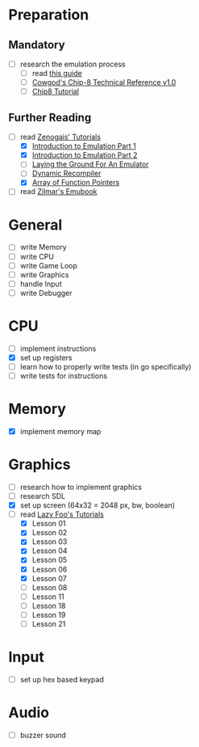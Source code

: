 # Preparation

## Mandatory

* [ ] research the emulation process
  * [ ] read [this guide](http://www.multigesture.net/articles/how-to-write-an-emulator-chip-8-interpreter/)
  * [ ] [Cowgod's Chip-8 Technical Reference v1.0](http://devernay.free.fr/hacks/chip8/C8TECH10.HTM)
  * [ ] [Chip8 Tutorial](http://www.multigesture.net/wp-content/uploads/mirror/goldroad/chip8.shtml)

## Further Reading
* [ ] read [Zenogais' Tutorials](http://www.multigesture.net/wp-content/uploads/mirror/zenogais/Tutorials.htm)
  * [x] [Introduction to Emulation Part 1](http://www.multigesture.net/wp-content/uploads/mirror/zenogais/EmuDoc1.htm)
  * [x] [Introduction to Emulation Part 2](http://www.multigesture.net/wp-content/uploads/mirror/zenogais/EmuDoc2.html) 
  * [ ] [Laying the Ground For An Emulator](http://www.multigesture.net/wp-content/uploads/mirror/zenogais/GroundWork.html) 
  * [ ] [Dynamic Recompiler](http://www.multigesture.net/wp-content/uploads/mirror/zenogais/Dynamic%20Recompiler.html)
  * [x] [Array of Function Pointers](http://www.multigesture.net/wp-content/uploads/mirror/zenogais/FunctionPointers.htm) 
* [ ] read [Zilmar's Emubook](http://emubook.emulation64.com/)

# General 
* [ ] write Memory
* [ ] write CPU
* [ ] write Game Loop
* [ ] write Graphics
* [ ] handle Input
* [ ] write Debugger

# CPU
* [ ] implement instructions
* [x] set up registers
* [ ] learn how to properly write tests (in go specifically)
* [ ] write tests for instructions

# Memory
* [x] implement memory map


# Graphics
* [ ] research how to implement graphics
* [ ] research SDL
* [x] set up screen (64x32 = 2048 px, bw, boolean)
* [ ] read [Lazy Foo's Tutorials](http://lazyfoo.net/tutorials/SDL/)  
  * [x] Lesson 01
  * [x] Lesson 02
  * [x] Lesson 03
  * [x] Lesson 04
  * [x] Lesson 05
  * [x] Lesson 06
  * [x] Lesson 07
  * [ ] Lesson 08
  * [ ] Lesson 11
  * [ ] Lesson 18
  * [ ] Lesson 19
  * [ ] Lesson 21

# Input
* [ ] set up hex based keypad

# Audio
* [ ] buzzer sound
